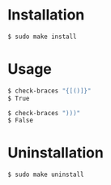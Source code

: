 # Installation

```bash
$ sudo make install
```

# Usage

```bash
$ check-braces "{[()]}"
$ True

$ check-braces ")))"
$ False
```

# Uninstallation

```bash
$ sudo make uninstall    
```
